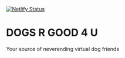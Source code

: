 [![Netlify Status](https://api.netlify.com/api/v1/badges/f00b5bb0-5ed7-4d7b-9ac1-1da56f4f4f91/deploy-status)](https://app.netlify.com/sites/dogs-r-good-4-u/deploys)

# DOGS R GOOD 4 U

Your source of neverending virtual dog friends
